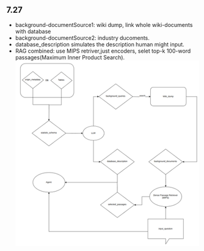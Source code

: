 ## 7.27
- background-documentSource1: wiki dump, link whole wiki-documents with database
- background-documentSource2: industry ducoments.
- database_description simulates the description human might input.
- RAG combined: use MIPS retriver,just encoders, selet top-k 100-word passages(Maximum Inner Product Search). 
![Datafolw](Datafolw.png) 
  